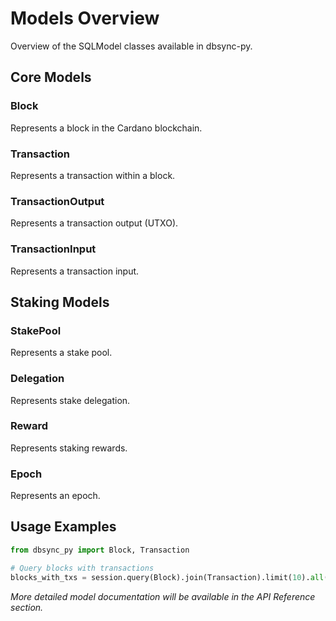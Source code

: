 # Models Overview

Overview of the SQLModel classes available in dbsync-py.

## Core Models

### Block
Represents a block in the Cardano blockchain.

### Transaction
Represents a transaction within a block.

### TransactionOutput
Represents a transaction output (UTXO).

### TransactionInput
Represents a transaction input.

## Staking Models

### StakePool
Represents a stake pool.

### Delegation
Represents stake delegation.

### Reward
Represents staking rewards.

### Epoch
Represents an epoch.

## Usage Examples

```python
from dbsync_py import Block, Transaction

# Query blocks with transactions
blocks_with_txs = session.query(Block).join(Transaction).limit(10).all()
```

*More detailed model documentation will be available in the API Reference section.*
